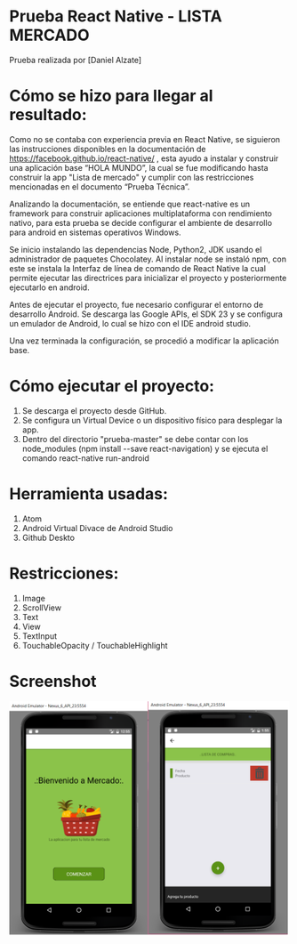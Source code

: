 # Prueba React Native - LISTA MERCADO
Prueba realizada por [Daniel Alzate]

# Cómo se hizo para llegar al resultado:

Como no se contaba con experiencia previa en React Native, se siguieron las instrucciones disponibles en la documentación de https://facebook.github.io/react-native/ , esta ayudo a instalar y construir una aplicación base “HOLA MUNDO”, la cual se fue modificando hasta construir la app "Lista de mercado" y cumplir con las restricciones mencionadas en el documento “Prueba Técnica”.

Analizando la documentación, se entiende que react-native es un framework para construir aplicaciones multiplataforma con rendimiento nativo, para esta prueba se decide configurar el ambiente de desarrollo para android en sistemas operativos Windows.

Se inicio instalando las dependencias Node, Python2, JDK usando el administrador de paquetes Chocolatey. Al instalar node se instaló npm, con este se instala la Interfaz de línea de comando de React Native la cual permite ejecutar las directrices para inicializar el proyecto y posteriormente ejecutarlo en android.


Antes de ejecutar el proyecto, fue necesario configurar el entorno de desarrollo Android. Se descarga las Google APIs, el SDK 23 y se configura un emulador de Android, lo cual se hizo con el IDE android studio.

Una vez terminada la configuración, se procedió a modificar la aplicación base. 


# Cómo ejecutar el proyecto:

1. Se descarga el proyecto desde GitHub.
2. Se configura un Virtual Device o un dispositivo físico para desplegar la app.
3. Dentro del directorio "prueba-master" se debe contar con los node_modules (npm install --save react-navigation) y se ejecuta el comando react-native run-android


# Herramienta usadas:
1. Atom
2. Android Virtual Divace de Android Studio  
3. Github Deskto

# Restricciones: 
1. Image
2. ScrollView  
3. Text 
4. View 
5. TextInput
6. TouchableOpacity / TouchableHighlight 

# Screenshot
![alt text](./mercado.png)
